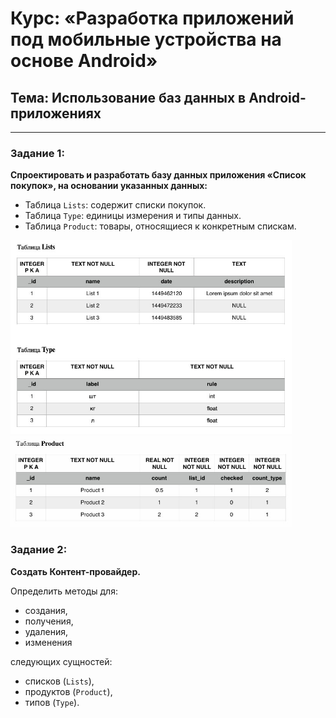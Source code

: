 # Курс: «Разработка приложений под мобильные устройства на основе Android»

## Тема: Использование баз данных в Android-приложениях

---

### Задание 1:
**Спроектировать и разработать базу данных приложения «Список покупок», на основании указанных данных:**

- Таблица `Lists`: содержит списки покупок.
- Таблица `Type`: единицы измерения и типы данных.
- Таблица `Product`: товары, относящиеся к конкретным спискам.

<img src="image/Screenshot_4.jpg" width="450">
<img src="image/Screenshot_1.jpg" width="450">

### Задание 2:
**Создать Контент-провайдер.**

Определить методы для:
- создания,
- получения,
- удаления,
- изменения

следующих сущностей:
- списков (`Lists`),
- продуктов (`Product`),
- типов (`Type`).
